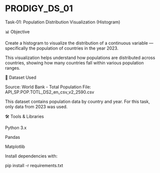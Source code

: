 # PRODIGY_DS_01
Task-01: Population Distribution Visualization (Histogram)

📊 Objective

Create a histogram to visualize the distribution of a continuous variable — specifically the population of countries in the year 2023.

This visualization helps understand how populations are distributed across countries, showing how many countries fall within various population ranges.

📁 Dataset Used

Source: World Bank - Total Population File: API_SP.POP.TOTL_DS2_en_csv_v2_2590.csv

This dataset contains population data by country and year. For this task, only data from 2023 was used.

🛠️ Tools & Libraries

Python 3.x

Pandas

Matplotlib

Install dependencies with:

pip install -r requirements.txt
